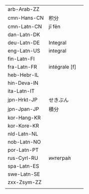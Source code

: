| | | |
|-|-|-|
| arb-Arab-ZZ |  |  |
| cmn-Hans-CN | 积分 |  |
| cmn-Latn-CN | jī fēn |  |
| dan-Latn-DK |  |  |
| deu-Latn-DE | Integral |  |
| eng-Latn-US | integral |  |
| fin-Latn-FI |  |  |
| fra-Latn-FR | intégrale [f] |  |
| heb-Hebr-IL |  |  |
| hin-Deva-IN |  |  |
| ita-Latn-IT |  |  |
| jpn-Hrkt-JP | せきぶん |  |
| jpn-Jpan-JP | 積分 |  |
| kor-Hang-KR |  |  |
| kor-Kore-KR |  |  |
| nld-Latn-NL |  |  |
| nob-Latn-NO |  |  |
| por-Latn-PT |  |  |
| rus-Cyrl-RU | интегра́л |  |
| spa-Latn-ES |  |  |
| swe-Latn-SE |  |  |
| zxx-Zsym-ZZ |  |  |
|  |  |  |